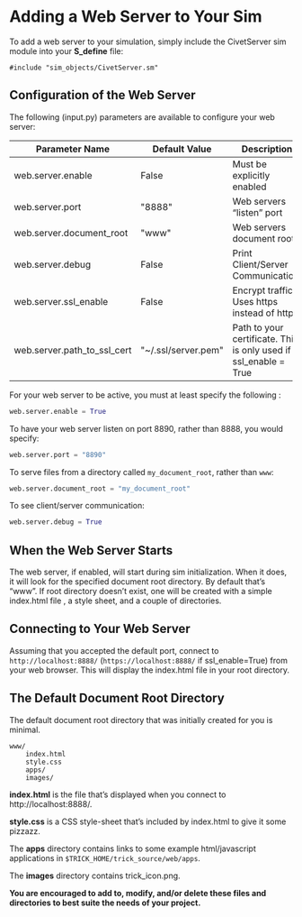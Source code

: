 # Adding a Web Server to Your Sim

To add a web server to your simulation, simply include the CivetServer sim module into your **S_define** file:

```
#include "sim_objects/CivetServer.sm"
```

## Configuration of the Web Server

The following (input.py) parameters are available to configure your web server:   

|Parameter Name          | Default Value        | Description                                                     |
|------------------------|----------------------|-----------------------------------------------------------------|
|web.server.enable       | False                |Must be explicitly enabled                                       |
|web.server.port         | "8888"               |Web servers “listen” port                                        |
|web.server.document_root| "www"                |Web servers document root                                        |
|web.server.debug        | False                |Print Client/Server Communication.                               |
|web.server.ssl_enable   | False                |Encrypt traffic. Uses https instead of http.                     |
|web.server.path_to_ssl_cert|"~/.ssl/server.pem"|Path to your certificate.  This is only used if ssl_enable = True|

For your web server to be active, you must at least specify the following :   

```python
web.server.enable = True

```

To have your web server listen on port 8890, rather than 8888, you would specify:   

```python
web.server.port = "8890"
```

To serve files from a directory called ```my_document_root```, rather than ```www```:

```python
web.server.document_root = "my_document_root"
```

To see client/server communication:

```python
web.server.debug = True
```

## When the Web Server Starts
The web server, if enabled, will start during sim initialization. When it does, it will look for the specified document root directory. By default that’s “www”. If root directory doesn’t exist, one will be created with a simple index.html file , a style sheet, and a couple of directories. 


## Connecting to Your Web Server
Assuming that you accepted the default port, connect to ```http://localhost:8888/``` (```https://localhost:8888/``` if ssl_enable=True) from your web browser. This will display the index.html file in your root directory.


## The Default Document Root Directory

The default document root directory that was initially created for you is minimal.

```
www/
    index.html
    style.css
    apps/
    images/
```

**index.html** is the file that’s displayed when you connect to http://localhost:8888/.

**style.css** is a CSS style-sheet that’s included by index.html to give it some pizzazz. 

The **apps** directory contains links to some example html/javascript applications
 in ```$TRICK_HOME/trick_source/web/apps```.

The **images** directory contains trick_icon.png.

**You are encouraged to add to, modify, and/or delete these files and directories to best suite the needs of your project.**

